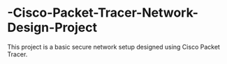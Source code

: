 # -Cisco-Packet-Tracer-Network-Design-Project
This project is a basic secure network setup designed using Cisco Packet Tracer.
